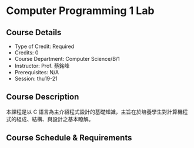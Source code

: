 # Computer Programming 1 Lab

## Course Details
- Type of Credit: Required
- Credits: 0
- Course Department: Computer Science/B/1
- Instructor: Prof. 蔡銘峰
- Prerequisites: N/A
- Session: thu19-21

## Course Description
本課程是以 C 語言為主介紹程式設計的基礎知識，主旨在於培養學生對計算機程式的組成、結構、與設計之基本瞭解。

## Course Schedule & Requirements